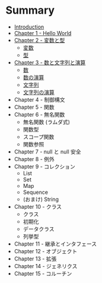 # Summary

* [Introduction](README.md)
* [Chapter 1 - Hello World](chapter01/hello_world.md)
* [Chapter 2 - 変数と型](chapter02/chapter02.md)
    * [変数](chapter02/variable.md)
    * [型](chapter02/type.md)
* [Chapter 3 - 数と文字列と演算](chapter03/chapter03.md)
    * [数](chapter03/number.md)
    * [数の演算](chapter03/numeric_operation.md)
    * [文字列](chapter03/string.md)
    * [文字列の演算](chapter03/string_operation.md)
* Chapter 4 - 制御構文
* Chapter 5 - 関数
* Chapter 6 - 無名関数
    * 無名関数 (ラムダ式)
    * 関数型
    * スコープ関数
    * 関数参照
* Chapter 7 - null と null 安全
* Chapter 8 - 例外
* Chapter 9 - コレクション
    * List
    * Set
    * Map
    * Sequence
    * (おまけ) String
* Chapter 10 - クラス
    * クラス
    * 初期化
    * データクラス
    * 列挙型
* Chapter 11 - 継承とインタフェース
* Chapter 12 - オブジェクト
* Chapter 13 - 拡張
* Chapter 14 - ジェネリクス
* Chapter 15 - コルーチン